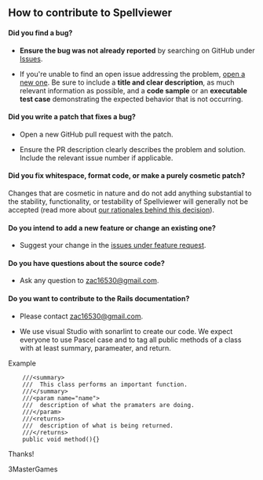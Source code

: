 ## How to contribute to Spellviewer

#### **Did you find a bug?**

* **Ensure the bug was not already reported** by searching on GitHub under [Issues](https://github.com/IUS-CS/3MasterGames/issues).

* If you're unable to find an open issue addressing the problem, [open a new one](https://github.com/rails/rails/issues/new). Be sure to include a **title and clear description**, as much relevant information as possible, and a **code sample** or an **executable test case** demonstrating the expected behavior that is not occurring.

<!--- * For more detailed information on submitting a bug report and creating an issue, visit our [reporting guidelines](). -->

#### **Did you write a patch that fixes a bug?**

* Open a new GitHub pull request with the patch.

* Ensure the PR description clearly describes the problem and solution. Include the relevant issue number if applicable.

#### **Did you fix whitespace, format code, or make a purely cosmetic patch?**

Changes that are cosmetic in nature and do not add anything substantial to the stability, functionality, or testability of Spellviewer will generally not be accepted (read more about [our rationales behind this decision](https://github.com/IUS-CS/3MasterGames/edit/Cliftonz-patch-3/CONTRIBUTING.md)).

#### **Do you intend to add a new feature or change an existing one?**

* Suggest your change in the [issues under feature request](https://github.com/IUS-CS/3MasterGames/issues).

#### **Do you have questions about the source code?**

* Ask any question to zac16530@gmail.com.

#### **Do you want to contribute to the Rails documentation?**

* Please contact zac16530@gmail.com.

* We use visual Studio with sonarlint to create our code. We expect everyone to use Pascel case and to tag all public methods of a class with at least summary, parameater, and return.

Example

        ///<summary>  
        ///  This class performs an important function.  
        ///</summary>
        ///<param name="name">
        ///  description of what the pramaters are doing.
        ///</param>   
        ///<returns> 
        ///  description of what is being returned.
        ///</returns>  
        public void method(){}

Thanks!

3MasterGames

